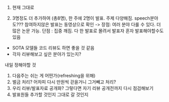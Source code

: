 1. 현재 그대로

2. 3명정도 더 추가하여 (총8명), 한 주에 2명이 발표. 주제 다양해짐. speech분야도??? 참여하지않은 발표는 동영상으로 확인 -> 장점: 여러 분야 다룰 수 있다. 더 많은 논문 가능. 단점 : 집중 깨짐. 다 한 발표로 몰려서 발표자 혼자 발표해야할수도 있음

+ SOTA 모델들 코드 리뷰도 하면 좋을 것 같음
+ 각자 리뷰해보고 싶은 분야가 있는지?

내일 정해야할 것
1. 다음주는 쉬는 게 어떤가(refreshing을 위해)
2. 벌금 처리? 어차피 다시 만원씩 걷을거니 그거빼고 처리?
3. 우리 리뷰/발표자료 공개화? 그렇다면 자기 리뷰 공개전까지 다시 점검해보기
4. 발표원들 추가할 것인지 그대로 갈 것인지
